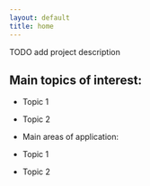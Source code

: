 ```yaml
---
layout: default
title: home
---
```


TODO add project description

## Main topics of interest:
- Topic 1
- Topic 2

- Main areas of application:
- Topic 1
- Topic 2
